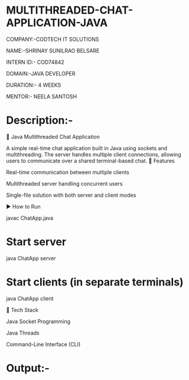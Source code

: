 # MULTITHREADED-CHAT-APPLICATION-JAVA


COMPANY:-CODTECH IT SOLUTIONS

NAME:-SHRINAY SUNILRAO BELSARE

INTERN ID:- COD74842

DOMAIN:-JAVA DEVELOPER

DURATION:- 4 WEEKS

MENTOR:- NEELA SANTOSH

# Description:-

💬 Java Multithreaded Chat Application

A simple real-time chat application built in Java using sockets and multithreading. The server handles multiple client connections, allowing users to communicate over a shared terminal-based chat.
🔧 Features

   Real-time communication between multiple clients

   Multithreaded server handling concurrent users

  Single-file solution with both server and client modes

▶️ How to Run

javac ChatApp.java

# Start server
java ChatApp server

# Start clients (in separate terminals)
java ChatApp client

📌 Tech Stack

  Java Socket Programming

  Java Threads

  Command-Line Interface (CLI)


  # Output:-
